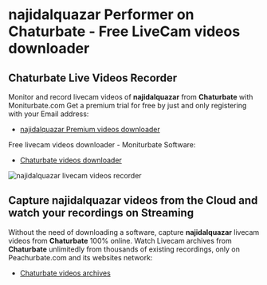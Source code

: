 # najidalquazar Performer on Chaturbate - Free LiveCam videos downloader

## Chaturbate Live Videos Recorder

Monitor and record livecam videos of **najidalquazar** from **Chaturbate** with Moniturbate.com
Get a premium trial for free by just and only registering with your Email address:
* [najidalquazar Premium videos downloader](https://moniturbate.com/request-demo-licence-key.html)

Free livecam videos downloader - Moniturbate Software:
* [Chaturbate videos downloader](https://moniturbate.com/moniturbate-download-software.html)

![najidalquazar livecam videos recorder](https://peachurnet.com/templates/moniturbate-software.png)


## Capture najidalquazar videos from the Cloud and watch your recordings on Streaming

Without the need of downloading a software, capture **najidalquazar** livecam videos from **Chaturbate** 100% online.
Watch Livecam archives from **Chaturbate** unlimitedly from thousands of existing recordings, only on Peachurbate.com and its websites network:
* [Chaturbate videos archives](https://peachurnet.com/)
